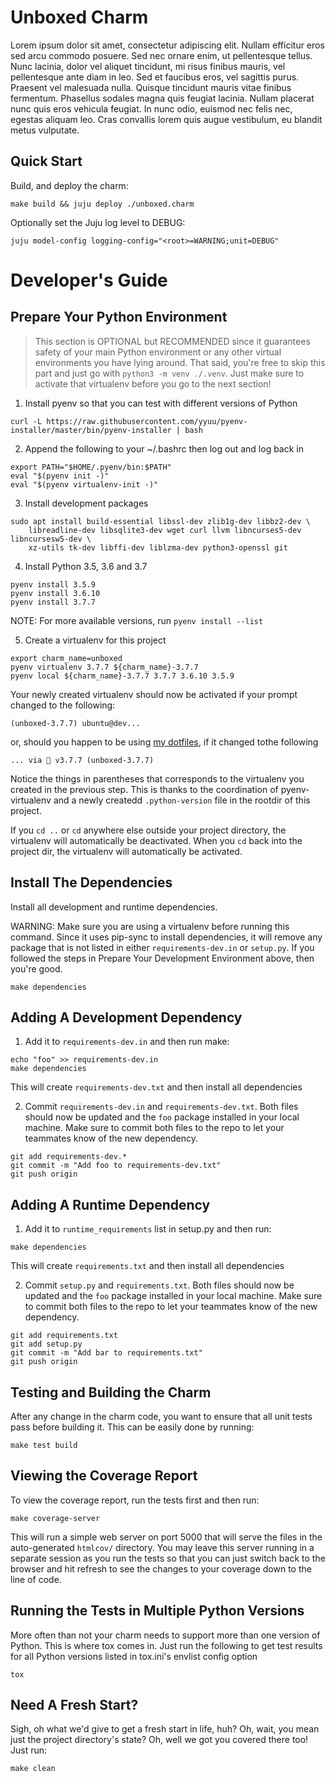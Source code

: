 # Unboxed Charm

Lorem ipsum dolor sit amet, consectetur adipiscing elit. Nullam efficitur eros sed arcu
commodo posuere. Sed nec ornare enim, ut pellentesque tellus. Nunc lacinia, dolor vel
aliquet tincidunt, mi risus finibus mauris, vel pellentesque ante diam in leo. Sed et
faucibus eros, vel sagittis purus. Praesent vel malesuada nulla. Quisque tincidunt mauris
vitae finibus fermentum. Phasellus sodales magna quis feugiat lacinia. Nullam placerat
nunc quis eros vehicula feugiat. In nunc odio, euismod nec felis nec, egestas aliquam leo.
Cras convallis lorem quis augue vestibulum, eu blandit metus vulputate.

## Quick Start

Build, and deploy the charm:

```
make build && juju deploy ./unboxed.charm
```

Optionally set the Juju log level to DEBUG:

```
juju model-config logging-config="<root>=WARNING;unit=DEBUG"
```


# Developer's Guide

## Prepare Your Python Environment

> This section is OPTIONAL but RECOMMENDED since it guarantees safety of your main
> Python environment or any other virtual environments you have lying around. That
> said, you're free to skip this part and just go with `python3 -m venv ./.venv`.
> Just make sure to activate that virtualenv before you go to the next section!

1. Install pyenv so that you can test with different versions of Python

```
curl -L https://raw.githubusercontent.com/yyuu/pyenv-installer/master/bin/pyenv-installer | bash
```

2. Append the following to your ~/.bashrc then log out and log back in

```
export PATH="$HOME/.pyenv/bin:$PATH"
eval "$(pyenv init -)"
eval "$(pyenv virtualenv-init -)"
```

3. Install development packages

```
sudo apt install build-essential libssl-dev zlib1g-dev libbz2-dev \
    libreadline-dev libsqlite3-dev wget curl llvm libncurses5-dev libncursesw5-dev \
    xz-utils tk-dev libffi-dev liblzma-dev python3-openssl git
```

4. Install Python 3.5, 3.6 and 3.7

```
pyenv install 3.5.9
pyenv install 3.6.10
pyenv install 3.7.7
```

NOTE: For more available versions, run `pyenv install --list`

5. Create a virtualenv for this project

```
export charm_name=unboxed
pyenv virtualenv 3.7.7 ${charm_name}-3.7.7
pyenv local ${charm_name}-3.7.7 3.7.7 3.6.10 3.5.9
```

Your newly created virtualenv should now be activated if your prompt changed
to the following:

```
(unboxed-3.7.7) ubuntu@dev...
```

or, should you happen to be using [my dotfiles](https://dotfiles.relaxdiego.com),
if it changed tothe following

```
... via 🐍 v3.7.7 (unboxed-3.7.7)
```

Notice the things in parentheses that corresponds to the virtualenv you created
in the previous step. This is thanks to the coordination of pyenv-virtualenv and
a newly createdd `.python-version` file in the rootdir of this project.

If you `cd ..` or `cd` anywhere else outside your project directory, the virtualenv
will automatically be deactivated. When you `cd` back into the project dir, the
virtualenv will automatically be activated.


## Install The Dependencies

Install all development and runtime dependencies.

WARNING: Make sure you are using a virtualenv before running this command. Since it
         uses pip-sync to install dependencies, it will remove any package that is not
         listed in either `requirements-dev.in` or `setup.py`. If you followed the steps
         in Prepare Your Development Environment above, then you're good.

```
make dependencies
```


## Adding A Development Dependency

1. Add it to `requirements-dev.in` and then run make:

```
echo "foo" >> requirements-dev.in
make dependencies
```

This will create `requirements-dev.txt` and then install all dependencies


2. Commit `requirements-dev.in` and `requirements-dev.txt`. Both
   files should now be updated and the `foo` package installed in your
   local machine. Make sure to commit both files to the repo to let your
   teammates know of the new dependency.

```
git add requirements-dev.*
git commit -m "Add foo to requirements-dev.txt"
git push origin
```


## Adding A Runtime Dependency

1. Add it to `runtime_requirements` list in setup.py and then run:

```
make dependencies
```

This will create `requirements.txt` and then install all dependencies


2. Commit `setup.py` and `requirements.txt`. Both
   files should now be updated and the `foo` package installed in your
   local machine. Make sure to commit both files to the repo to let your
   teammates know of the new dependency.

```
git add requirements.txt
git add setup.py
git commit -m "Add bar to requirements.txt"
git push origin
```


## Testing and Building the Charm

After any change in the charm code, you want to ensure that all unit tests
pass before building it. This can be easily done by running:

```
make test build
```


## Viewing the Coverage Report

To view the coverage report, run the tests first and then run:

```
make coverage-server
```

This will run a simple web server on port 5000 that will serve the files
in the auto-generated `htmlcov/` directory. You may leave this server running
in a separate session as you run the tests so that you can just switch back
to the browser and hit refresh to see the changes to your coverage down to
the line of code.


## Running the Tests in Multiple Python Versions

More often than not your charm needs to support more than one version of
Python. This is where tox comes in. Just run the following to get test
results for all Python versions listed in tox.ini's envlist config option

```
tox
```

## Need A Fresh Start?

Sigh, oh what we'd give to get a fresh start in life, huh? Oh, wait, you
mean just the project directory's state? Oh, well we got you covered there
too! Just run:

```
make clean
```
